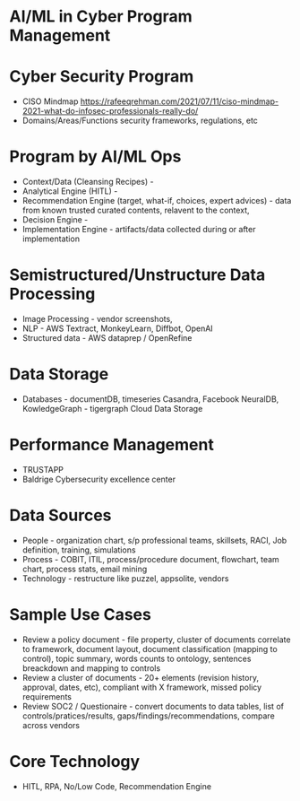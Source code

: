 # AI/ML in Cyber Program Management

# Cyber Security Program

  - CISO Mindmap https://rafeeqrehman.com/2021/07/11/ciso-mindmap-2021-what-do-infosec-professionals-really-do/
   - Domains/Areas/Functions security frameworks, regulations, etc

# Program by AI/ML Ops
  - Context/Data (Cleansing Recipes) - 
  - Analytical Engine (HITL) - 
  - Recommendation Engine (target, what-if, choices, expert advices) - data from known trusted curated contents, relavent to the context,
  - Decision Engine - 
  - Implementation Engine - artifacts/data collected during or after implementation 

# Semistructured/Unstructure Data Processing 
  - Image Processing - vendor screenshots, 
  - NLP - AWS Textract, MonkeyLearn, Diffbot, OpenAI
  - Structured data - AWS dataprep / OpenRefine 

# Data Storage
  - Databases - documentDB, timeseries Casandra, Facebook NeuralDB, KowledgeGraph - tigergraph
  Cloud Data Storage 

# Performance Management 
  - TRUSTAPP
  - Baldrige Cybersecurity excellence center

# Data Sources
  - People - organization chart, s/p professional teams, skillsets, RACI, Job definition, training, simulations
  - Process - COBIT, ITIL, process/procedure document, flowchart, team chart, process stats, email mining
  - Technology - restructure like puzzel, appsolite, vendors

# Sample Use Cases
  - Review a policy document - file property, cluster of documents correlate to framework, document layout, document classification (mapping to control), topic summary,    words counts to ontology,  sentences breackdown and mapping to controls
  - Review a cluster of documents - 20+ elements (revision history, approval, dates, etc), compliant with X framework, missed    policy requirements
  - Review SOC2 / Questionaire - convert documents to data tables, list of controls/pratices/results, gaps/findings/recommendations, compare across vendors 
  

# Core Technology 
  - HITL, RPA, No/Low Code, Recommendation Engine 
